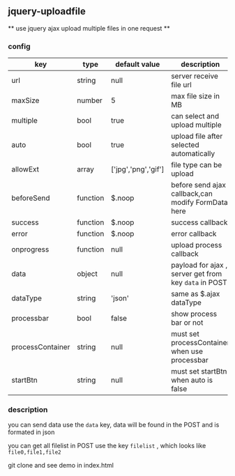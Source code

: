 ## jquery-uploadfile


** use jquery ajax upload multiple files in one request **

### config

| key       | type   | default value | description |
| ------    | ----   | ----          | ----        |
| url       | string | null          | server receive file url |
| maxSize   | number | 5             | max file size in MB     |
| multiple  | bool   | true          | can select and upload multiple |
| auto      | bool   | true          | upload file after selected automatically |
| allowExt  | array  | ['jpg','png','gif'] |  file type can be upload |
| beforeSend | function | $.noop | before send ajax callback,can modify FormData here |
| success   |  function | $.noop | success callback |
| error     | function | $.noop | error callback |
| onprogress | function | null | upload process callback |
| data      |  object | null |   payload for ajax , server get from key `data` in POST  |
| dataType  |  string | 'json' | same as $.ajax dataType |
| processbar | bool | false | show process bar or not |
| processContainer | string | null | must set processContainer when use processbar |
| startBtn | string | null | must set startBtn when auto is false |


### description


you can send data use the `data` key, data will be found in the  POST and is formated in json

you can get all filelist in POST use the key `filelist` , which looks like `file0,file1,file2`

git clone and see demo in index.html




